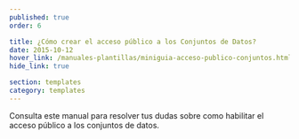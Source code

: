 ```yaml
---
published: true
order: 6

title: ¿Cómo crear el acceso público a los Conjuntos de Datos?
date: 2015-10-12
hover_link: /manuales-plantillas/miniguia-acceso-publico-conjuntos.html
hide_link: true

section: templates
category: templates
---
```


Consulta este manual para resolver tus dudas sobre como habilitar el acceso público a los conjuntos de datos.
